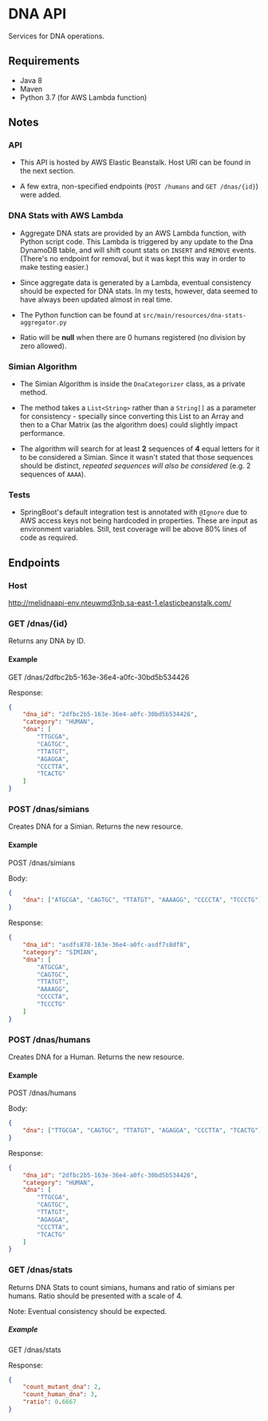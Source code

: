 # DNA API
Services for DNA operations.

## Requirements
* Java 8
* Maven
* Python 3.7 (for AWS Lambda function)

## Notes

### API
* This API is hosted by AWS Elastic Beanstalk. Host URI can be found in the next section.

* A few extra, non-specified endpoints (`POST /humans` and `GET /dnas/{id}`) were added.

### DNA Stats with AWS Lambda
* Aggregate DNA stats are provided by an AWS Lambda function, with Python script code. 
  This Lambda is triggered by any update to the Dna DynamoDB table, and will shift count stats
  on `INSERT` and `REMOVE` events. (There's no endpoint for removal, but it was kept this way in order 
  to make testing easier.)
  
* Since aggregate data is generated by a Lambda, eventual consistency should be expected for DNA stats.
  In my tests, however, data seemed to have always been updated almost in real time.

* The Python function can be found at `src/main/resources/dna-stats-aggregator.py`

* Ratio will be **null** when there are 0 humans registered (no division by zero allowed).

### Simian Algorithm
* The Simian Algorithm is inside the `DnaCategorizer` class, as a private method.
 
* The method takes a `List<String>` rather than a `String[]` as a parameter for consistency -
  specially since converting this List to an Array and then to a Char Matrix (as the algorithm does) 
  could slightly impact performance.

* The algorithm will search for at least **2** sequences of **4** equal letters for it to be considered a Simian.
  Since it wasn't stated that those sequences should be distinct, 
  _repeated sequences will also be considered_ (e.g. 2 sequences of `AAAA`).  

### Tests
* SpringBoot's default integration test is annotated with `@Ignore` due to AWS access keys not being hardcoded in properties.
  These are input as environment variables. Still, test coverage will be above 80% lines of code as required.

## Endpoints

### Host
http://melidnaapi-env.nteuwmd3nb.sa-east-1.elasticbeanstalk.com/

### GET /dnas/{id}
Returns any DNA by ID.

#### Example
GET /dnas/2dfbc2b5-163e-36e4-a0fc-30bd5b534426

Response:
```json
{
    "dna_id": "2dfbc2b5-163e-36e4-a0fc-30bd5b534426",
    "category": "HUMAN",
    "dna": [
        "TTGCGA",
        "CAGTGC",
        "TTATGT",
        "AGAGGA",
        "CCCTTA",
        "TCACTG"
    ]
}
```

### POST /dnas/simians
Creates DNA for a Simian. Returns the new resource.

#### Example
POST /dnas/simians

Body:
```json
{
	"dna": ["ATGCGA", "CAGTGC", "TTATGT", "AAAAGG", "CCCCTA", "TCCCTG"]
}
```

Response:
```json
{
    "dna_id": "asdfs878-163e-36e4-a0fc-asdf7s8df8",
    "category": "SIMIAN",
    "dna": [
        "ATGCGA", 
        "CAGTGC", 
        "TTATGT", 
        "AAAAGG", 
        "CCCCTA", 
        "TCCCTG"
    ]
}
```


### POST /dnas/humans
Creates DNA for a Human. Returns the new resource.

#### Example
POST /dnas/humans

Body:
```json
{
	"dna": ["TTGCGA", "CAGTGC", "TTATGT", "AGAGGA", "CCCTTA", "TCACTG"]
}
```

Response:
```json
{
    "dna_id": "2dfbc2b5-163e-36e4-a0fc-30bd5b534426",
    "category": "HUMAN",
    "dna": [
        "TTGCGA",
        "CAGTGC",
        "TTATGT",
        "AGAGGA",
        "CCCTTA",
        "TCACTG"
    ]
}
```

### GET /dnas/stats
Returns DNA Stats to count simians, humans and ratio of simians per humans. 
Ratio should be presented with a scale of 4. 

Note: Eventual consistency should be expected.

##### Example
GET /dnas/stats

Response:
```json
{
    "count_mutant_dna": 2,
    "count_human_dna": 3,
    "ratio": 0.6667
}
```
